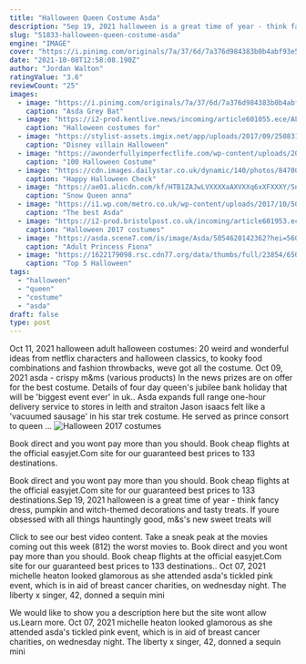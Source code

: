 ```yaml
---
title: "Halloween Queen Costume Asda"
description: "Sep 19, 2021 halloween is a great time of year - think fancy dress, pumpkin and witch-themed decorations and tasty treats. If youre obsessed with all things hauntingly good, m&s's new sweet treats will"
slug: "51833-halloween-queen-costume-asda"
engine: "IMAGE"
cover: "https://i.pinimg.com/originals/7a/37/6d/7a376d984383b0b4abf93e560d7a661f.jpg"
date: "2021-10-08T12:58:08.190Z"
author: "Jordan Walton"
ratingValue: "3.6"
reviewCount: "25"
images:
  - image: "https://i.pinimg.com/originals/7a/37/6d/7a376d984383b0b4abf93e560d7a661f.jpg"
    caption: "Asda Grey Bat"
  - image: "https://i2-prod.kentlive.news/incoming/article601055.ece/ALTERNATES/s615b/asda-halloween.png"
    caption: "Halloween costumes for"
  - image: "https://stylist-assets.imgix.net/app/uploads/2017/09/25083136/disney-ursula-fancy-dress-costume.jpg?w=1200&h=1&fit=max&auto=format%2Ccompress"
    caption: "Disney villain Halloween"
  - image: "https://awonderfullyimperfectlife.com/wp-content/uploads/2020/09/903B49A8-4D8C-4909-B982-96058A5E7F5D.jpeg"
    caption: "100 Halloween Costume"
  - image: "https://cdn.images.dailystar.co.uk/dynamic/140/photos/847000/Iggy-Azalea-as-Cruella-De-Vil-691847.jpg"
    caption: "Happy Halloween Check"
  - image: "https://ae01.alicdn.com/kf/HTB1ZAJwLVXXXXaAXVXXq6xXFXXXY/Snow-Queen-anna-dress-adult-halloween-princess-anna-Coronation-cosplay-costume-Custom-Made-Any-Size.jpg"
    caption: "Snow Queen anna"
  - image: "https://i1.wp.com/metro.co.uk/wp-content/uploads/2017/10/5054622382261.jpg?quality=90&strip=all&zoom=1&resize=422%2C560&ssl=1"
    caption: "The best Asda"
  - image: "https://i2-prod.bristolpost.co.uk/incoming/article601953.ece/ALTERNATES/s1227b/Adult-Disney-Cruella-de-Vil-Fancy-£25.png"
    caption: "Halloween 2017 costumes"
  - image: "https://asda.scene7.com/is/image/Asda/5054620142362?hei=560&qlt=85&fmt=pjpg&resmode=sharp&op_usm=1.1,0.5,0,0&defaultimage=default_details_George_rd"
    caption: "Adult Princess Fiona"
  - image: "https://1622179098.rsc.cdn77.org/data/thumbs/full/23854/650/0/0/0/disneys-frozen-character-queen-elsa-of-arendelle-costume.jpg"
    caption: "Top 5 Halloween"
tags:
  - "halloween"
  - "queen"
  - "costume"
  - "asda"
draft: false
type: post
---
```


Oct 11, 2021 halloween adult halloween costumes: 20 weird and wonderful ideas from netflix characters and halloween classics, to kooky food combinations and fashion throwbacks, weve got all the costume. Oct 09, 2021 asda - crispy m&ms (various products)  In the news prizes are on offer for the best costume. Details of four day queen's jubilee bank holiday that will be 'biggest event ever' in uk.. Asda expands full range one-hour delivery service to stores in leith and straiton  Jason isaacs felt like a 'vacuumed sausage' in his star trek costume. He served as prince consort to queen ...
![Halloween 2017 costumes](https://i2-prod.bristolpost.co.uk/incoming/article601953.ece/ALTERNATES/s1227b/Adult-Disney-Cruella-de-Vil-Fancy-£25.png "Halloween 2017 costumes")

Book direct and you wont pay more than you should. Book cheap flights at the official easyjet.Com site for our guaranteed best prices to 133 destinations.
<!--inArticleAds-->

<!--galleryOne-->

Book direct and you wont pay more than you should. Book cheap flights at the official easyjet.Com site for our guaranteed best prices to 133 destinations.Sep 19, 2021 halloween is a great time of year - think fancy dress, pumpkin and witch-themed decorations and tasty treats. If youre obsessed with all things hauntingly good, m&s's new sweet treats will
<!--inArticleAds-->

<!--galleryTwo-->

Click to see our best video content. Take a sneak peak at the movies coming out this week (812) the worst movies to. Book direct and you wont pay more than you should. Book cheap flights at the official easyjet.Com site for our guaranteed best prices to 133 destinations.. Oct 07, 2021 michelle heaton looked glamorous as she attended asda's tickled pink event, which is in aid of breast cancer charities, on wednesday night. The liberty x singer, 42, donned a sequin mini
<!--galleryThree-->

We would like to show you a description here but the site wont allow us.Learn more. Oct 07, 2021 michelle heaton looked glamorous as she attended asda's tickled pink event, which is in aid of breast cancer charities, on wednesday night. The liberty x singer, 42, donned a sequin mini
